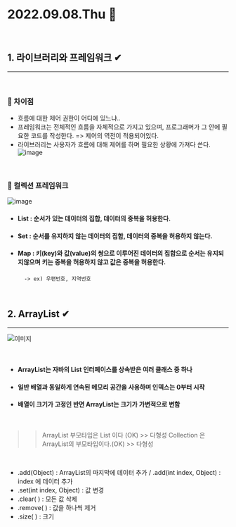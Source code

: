 # 2022.09.08.Thu 📅
<br>

## 1. 라이브러리와 프레임워크 ✔
-----------------------------
<br>

### 🔔 차이점
- 흐름에 대한 제어 권한이 어디에 있느냐..  
- 프레임워크는 전체적인 흐름을 자체적으로 가지고 있으며, 프로그래머가 그 안에 필요한 코드를 작성한다. => 제어의 역전이 적용되어있다.  
- 라이브러리는 사용자가 흐름에 대해 제어를 하며 필요한 상황에 가져다 쓴다.  
![image](https://images.velog.io/images/tjdud0123/post/cf64f995-0315-442a-928e-0c3a2a68d64b/framework-vs-library.png)
<br>
  
### 🔔 컬렉션 프레임워크
![image](https://mblogthumb-phinf.pstatic.net/MjAyMDAyMjVfMTI5/MDAxNTgyNjMyMjMwMTk1.9IMMEVLeWF7uPIWChIgZSKyhKrdP-UEwQNfLU8_n28kg.eqdEvrAEPmnYmlFG_xq8LkH-tS53QpteMU_XLwSwJRQg.PNG.tptptpduf/image.png?type=w800)
- #### List : 순서가 있는 데이터의 집합, 데이터의 중복을 허용한다.
- #### Set : 순서를 유지하지 않는 데이터의 집합, 데이터의 중복을 허용하지 않는다.
- #### Map : 키(key)와 값(value)의 쌍으로 이루어진 데이터의 집합으로 순서는 유지되지않으며 키는 중복을 허용하지 않고 값은 중복을 허용한다.
        -> ex) 우편번호, 지역번호
<br>

## 2. ArrayList ✔
--------------------------
![이미지](https://img1.daumcdn.net/thumb/R1280x0/?scode=mtistory2&fname=https%3A%2F%2Fblog.kakaocdn.net%2Fdn%2FdTm8ja%2FbtqMYaopkFc%2FuZL2zJbY7fFvX0NrF0Sudk%2Fimg.png)

<br>

- #### ArrayList는 자바의 List 인터페이스를 상속받은 여러 클래스 중 하나
- #### 일반 배열과 동일하게 연속된 메모리 공간을 사용하며 인덱스는 0부터 시작
- #### 배열이 크기가 고정인 반면 ArrayList는 크기가 가변적으로 변함

<br>

>>ArrayList 부모타입은 List 이다 (OK) >> 다형성
>>Collection 은 ArrayList의 부모타입이다.(OK) >> 다형성
<br>

- .add(Object) : ArrayList의 마지막에 데이터 추가 / .add(int index, Object) : index 에 데이터 추가
- .set(int index, Object) : 값 변경
- .clear( ) : 모든 값 삭제
- .remove( ) : 값을 하나씩 제거
- .size( ) : 크기

